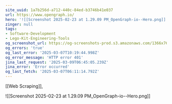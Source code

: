 ```yaml
---
site_uuid: 1a7b256d-a712-440c-84ed-b3746b41e037
url: https://www.opengraph.io/
hero: '![[Screenshot 2025-02-23 at 1.29.09 PM_OpenGraph-io--Hero.png]]'
zinger: null
tags:
- Software-Development
- Lego-Kit-Engineering-Tools
og_screenshot_url: https://og-screenshots-prod.s3.amazonaws.com/1366x768/80/false/f25b1986d91d2d85c1941a9edbec346ae1fcc3300267fc9564ac349ca0764f8b.jpeg
og_errors: 'true'
og_last_error: '2025-03-07T10:19:44.998Z'
og_error_message: 'HTTP error 401'
jina_last_request: '2025-03-09T06:45:05.239Z'
jina_error: 'Error occurred'
og_last_fetch: '2025-03-07T06:11:14.792Z'
---
```

[[Web Scraping]], 

![[Screenshot 2025-02-23 at 1.29.09 PM_OpenGraph-io--Hero.png]]
